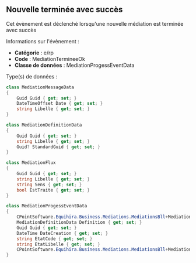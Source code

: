 ## <span id='nouvelletermineeavecsucces'>Nouvelle terminée avec succès</span>

Cet évènement est déclenché lorsqu'une nouvelle médiation est terminée avec succès

Informations sur l'évènement : 

 - **Catégorie** : e/rp
 - **Code** : MediationTermineeOk
 - **Classe de données** : MediationProgessEventData

Type(s) de données :

```csharp
class MediationMessageData
{
	Guid Guid { get; set; }
	DateTimeOffset Date { get; set; }
	string Libelle { get; set; }
}

class MediationDefinitionData
{
	Guid Guid { get; set; }
	string Libelle { get; set; }
	Guid? StandardGuid { get; set; }
}

class MediationFlux
{
	Guid Guid { get; set; }
	string Libelle { get; set; }
	string Sens { get; set; }
	bool EstTraite { get; set; }
}

class MediationProgessEventData
{
	CPointSoftware.Equihira.Business.Mediations.MediationsBll+MediationMessageData[] DerniersMessages { get; set; }
	MediationDefinitionData Definition { get; set; }
	Guid Guid { get; set; }
	DateTime DateCreation { get; set; }
	string EtatCode { get; set; }
	string EtatLibelle { get; set; }
	CPointSoftware.Equihira.Business.Mediations.MediationsBll+MediationFlux[] Flux { get; set; }
}

```
